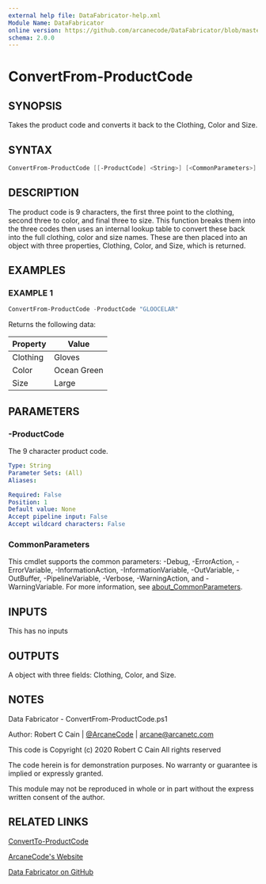 ```yaml
---
external help file: DataFabricator-help.xml
Module Name: DataFabricator
online version: https://github.com/arcanecode/DataFabricator/blob/master/Documentation/ConvertTo-ProductCode.md
schema: 2.0.0
---
```


# ConvertFrom-ProductCode

## SYNOPSIS

Takes the product code and converts it back to the Clothing, Color and Size.

## SYNTAX

```powershell
ConvertFrom-ProductCode [[-ProductCode] <String>] [<CommonParameters>]
```

## DESCRIPTION

The product code is 9 characters, the first three point to the clothing, second three to color, and final three to size.
This function breaks them into the three codes then uses an internal lookup table to convert these back into the full clothing, color and size names.
These are then placed into an object with three properties, Clothing, Color, and Size, which is returned.

## EXAMPLES

### EXAMPLE 1

```powershell
ConvertFrom-ProductCode -ProductCode "GLOOCELAR"
```

Returns the following data:


Property | Value
| ----- | ------ |
Clothing | Gloves
Color | Ocean Green
Size | Large

## PARAMETERS

### -ProductCode

The 9 character product code.

```yaml
Type: String
Parameter Sets: (All)
Aliases:

Required: False
Position: 1
Default value: None
Accept pipeline input: False
Accept wildcard characters: False
```

### CommonParameters

This cmdlet supports the common parameters: -Debug, -ErrorAction, -ErrorVariable, -InformationAction, -InformationVariable, -OutVariable, -OutBuffer, -PipelineVariable, -Verbose, -WarningAction, and -WarningVariable. For more information, see [about_CommonParameters](http://go.microsoft.com/fwlink/?LinkID=113216).

## INPUTS

This has no inputs

## OUTPUTS

A object with three fields: Clothing, Color, and Size.

## NOTES

Data Fabricator - ConvertFrom-ProductCode.ps1

Author: Robert C Cain | [@ArcaneCode](https://twitter.com/arcanecode) | arcane@arcanetc.com

This code is Copyright (c) 2020 Robert C Cain All rights reserved

The code herein is for demonstration purposes.
No warranty or guarantee is implied or expressly granted.

This module may not be reproduced in whole or in part without
the express written consent of the author.

## RELATED LINKS

[ConvertTo-ProductCode](https://github.com/arcanecode/DataFabricator/blob/master/Documentation/ConvertTo-ProductCode.md)

[ArcaneCode's Website](http://arcanecode.me)

[Data Fabricator on GitHub](http://datafabricator.com)
